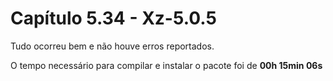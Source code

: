 # Capítulo 5.34 - Xz-5.0.5

Tudo ocorreu bem e não houve erros reportados.

O tempo necessário para compilar e instalar o pacote foi de **00h 15min 06s**

